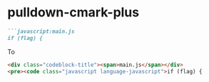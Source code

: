 # pulldown-cmark-plus

```markdown
```javascript:main.js
if (flag) {
```
To
```html
<div class="codeblock-title"><span>main.js</span></div>
<pre><code class="javascript language-javascript">if (flag) {
```
